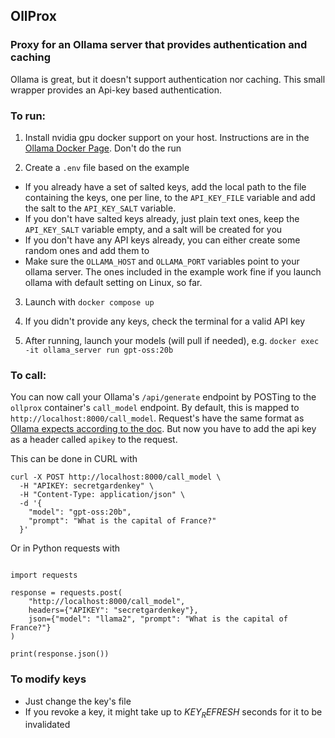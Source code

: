 ## OllProx
### Proxy for an Ollama server that provides authentication and caching

Ollama is great, but it doesn't support authentication nor caching.
This small wrapper provides an Api-key based authentication.

### To run:
1. Install nvidia gpu docker support on your host. Instructions are in the [Ollama Docker Page](https://hub.docker.com/r/ollama/ollama). Don't do the run

2. Create a `.env` file based on the example
  *  If you already have a set of salted keys, add the local path to the file containing the keys, one per line, to the `API_KEY_FILE` variable and add the salt to the `API_KEY_SALT` variable.
  *  If you don't have salted keys already, just plain text ones, keep the `API_KEY_SALT` variable empty, and a salt will be created for you
  *  If you don't have any API keys already, you can either create some random ones and add them to 
  * Make sure the `OLLAMA_HOST` and `OLLAMA_PORT` variables point to your ollama server. The ones included in the example work fine if you launch ollama with default setting on Linux, so far.

3. Launch with `docker compose up`

4. If you didn't provide any keys, check the terminal for a valid API key

5. After running, launch your models (will pull if needed), e.g. `docker exec -it ollama_server run gpt-oss:20b`


### To call:

You can now call your Ollama's `/api/generate` endpoint by POSTing to the `ollprox` container's `call_model` endpoint. By default, this is mapped to `http://localhost:8000/call_model`.  Request's have the same format as [Ollama expects according to the doc](https://docs.ollama.com/api/generate). But now you have to add the api key as a header called `apikey` to the request.

This can be done in CURL with
```
curl -X POST http://localhost:8000/call_model \
  -H "APIKEY: secretgardenkey" \
  -H "Content-Type: application/json" \
  -d '{
    "model": "gpt-oss:20b",
    "prompt": "What is the capital of France?"
  }'

  ```

Or in Python requests with

```

import requests

response = requests.post(
    "http://localhost:8000/call_model",
    headers={"APIKEY": "secretgardenkey"},
    json={"model": "llama2", "prompt": "What is the capital of France?"}
)

print(response.json())

```


### To modify keys
* Just change the key's file
* If you revoke a key, it might take up to $KEY_REFRESH$ seconds for it to be invalidated
